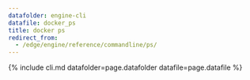 ```yaml
---
datafolder: engine-cli
datafile: docker_ps
title: docker ps
redirect_from:
  - /edge/engine/reference/commandline/ps/
---
```

<!--
This page is automatically generated from Docker's source code. If you want to
suggest a change to the text that appears here, open a ticket or pull request
in the source repository on GitHub:

https://github.com/docker/cli
-->
{% include cli.md datafolder=page.datafolder datafile=page.datafile %}
